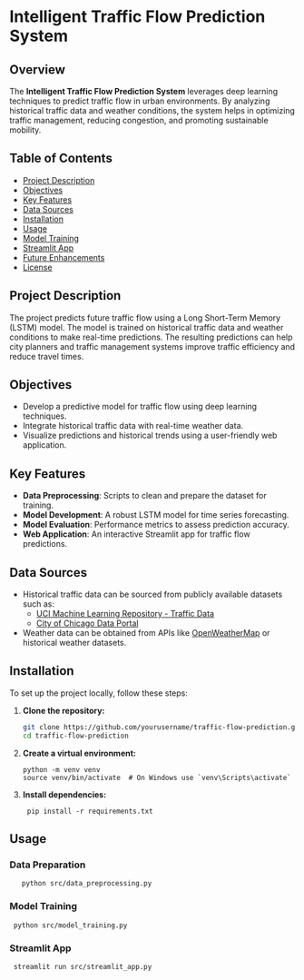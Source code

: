 # Intelligent Traffic Flow Prediction System

## Overview
The **Intelligent Traffic Flow Prediction System** leverages deep learning techniques to predict traffic flow in urban environments. By analyzing historical traffic data and weather conditions, the system helps in optimizing traffic management, reducing congestion, and promoting sustainable mobility.

## Table of Contents
- [Project Description](#project-description)
- [Objectives](#objectives)
- [Key Features](#key-features)
- [Data Sources](#data-sources)
- [Installation](#installation)
- [Usage](#usage)
- [Model Training](#model-training)
- [Streamlit App](#streamlit-app)
- [Future Enhancements](#future-enhancements)
- [License](#license)

## Project Description
The project predicts future traffic flow using a Long Short-Term Memory (LSTM) model. The model is trained on historical traffic data and weather conditions to make real-time predictions. The resulting predictions can help city planners and traffic management systems improve traffic efficiency and reduce travel times.

## Objectives
- Develop a predictive model for traffic flow using deep learning techniques.
- Integrate historical traffic data with real-time weather data.
- Visualize predictions and historical trends using a user-friendly web application.

## Key Features
- **Data Preprocessing**: Scripts to clean and prepare the dataset for training.
- **Model Development**: A robust LSTM model for time series forecasting.
- **Model Evaluation**: Performance metrics to assess prediction accuracy.
- **Web Application**: An interactive Streamlit app for traffic flow predictions.

## Data Sources
- Historical traffic data can be sourced from publicly available datasets such as:
  - [UCI Machine Learning Repository - Traffic Data](https://archive.ics.uci.edu/ml/datasets/traffic+volume+data+from+Caltrans)
  - [City of Chicago Data Portal](https://data.cityofchicago.org/)
- Weather data can be obtained from APIs like [OpenWeatherMap](https://openweathermap.org/api) or historical weather datasets.

## Installation
To set up the project locally, follow these steps:

1. **Clone the repository:**
   ```bash
   git clone https://github.com/yourusername/traffic-flow-prediction.git
   cd traffic-flow-prediction
2. **Create a virtual environment:**

       python -m venv venv
       source venv/bin/activate  # On Windows use `venv\Scripts\activate`

3. **Install dependencies:**

        pip install -r requirements.txt


## Usage

 ### Data Preparation

       python src/data_preprocessing.py
       
 ### Model Training

     python src/model_training.py

 ### Streamlit App

     streamlit run src/streamlit_app.py

